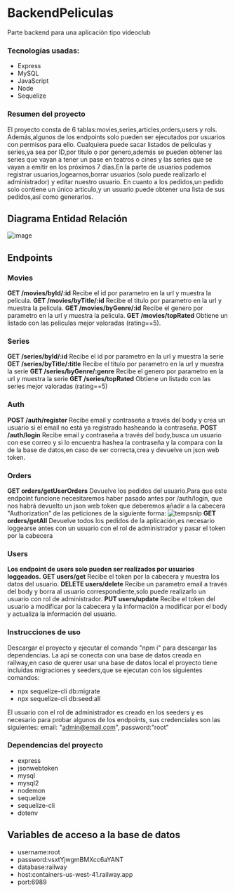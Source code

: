 # BackendPeliculas

Parte backend para una aplicación tipo videoclub
### Tecnologías usadas:
- Express
- MySQL
- JavaScript
- Node
- Sequelize

### Resumen del proyecto
El proyecto consta de 6 tablas:movies,series,articles,orders,users y rols. Además,algunos de los endpoints solo pueden ser ejecutados por usuarios con permisos para ello. Cualquiera puede sacar listados de peliculas y series,ya sea por ID,por titulo o por genero,además se pueden obtener las series que vayan a tener un pase en teatros o cines y las series que se vayan a emitir en los próximos 7 dias.En la parte de usuarios podemos registrar usuarios,logearnos,borrar usuarios (solo puede realizarlo el administrador) y editar nuestro usuario. En cuanto a los pedidos,un pedido solo contiene un único articulo,y un usuario puede obtener una lista de sus pedidos,así como generarlos.
## Diagrama Entidad Relación
![image](https://user-images.githubusercontent.com/50781684/200440159-3ac5eece-c8d2-48a3-8b24-98f3d3347cfd.png)

## Endpoints
### Movies
**GET /movies/byId/:id**
Recibe el id por parametro en la url y muestra la pelicula.
**GET /movies/byTitle/:id**
Recibe el titulo por parametro en la url y muestra la pelicula.
**GET /movies/byGenre/:id**
Recibe el genero por parametro en la url y muestra la pelicula.
**GET /movies/topRated**
Obtiene un listado con las peliculas mejor valoradas (rating==5).

### Series
**GET /series/byId/:id**
Recibe el id por parametro en la url y muestra la serie
**GET /series/byTitle/:title**
Recibe el titulo por parametro en la url y muestra la serie
**GET /series/byGenre/:genre**
Recibe el genero por parametro en la url y muestra la serie
**GET /series/topRated**
Obtiene un listado con las series mejor valoradas (rating==5)

### Auth
**POST /auth/register**
Recibe email y contraseña a través del body y crea un usuario si el email no está ya registrado hasheando la contraseña.
**POST /auth/login**
Recibe email y contraseña a través del body,busca un usuario con ese correo y si lo encuentra hashea la contraseña y la compara con la de la base de datos,en caso de ser correcta,crea y devuelve un json web token.

### Orders
**GET orders/getUserOrders**
Devuelve los pedidos del usuario.Para que este endpoint funcione necesitaremos haber pasado antes por /auth/login, que nos habrá devuelto un json web token que deberemos añadir a la cabecera "Authorization" de las peticiones de la siguiente forma:
![tempsnip](https://user-images.githubusercontent.com/50781684/200200244-c177a43b-6ab5-42b5-ba2a-37527b47e9b3.png)
**GET orders/getAll**
Devuelve todos los pedidos de la aplicación,es necesario loggearse antes con un usuario con el rol de administrador y pasar el token por la cabecera

### Users
**Los endpoint de users solo pueden ser realizados por usuarios loggeados.**
**GET users/get**
Recibe el token por la cabecera y muestra los datos del usuario.
**DELETE users/delete**
Recibe un parametro email a través del body y borra al usuario correspondiente,solo puede realizarlo un usuario con rol de administrador.
**PUT users/update**
Recibe el token del usuario a modificar por la cabecera y la información a modificar por el body y actualiza la información del usuario.

### Instrucciones de uso
Descargar el proyecto y ejecutar el comando "npm i" para descargar las dependencias. La api se conecta con una base de datos creada en railway,en caso de querer usar una base de datos local el proyecto tiene incluidas migraciones y seeders,que se ejecutan con los siguientes comandos:
- npx sequelize-cli db:migrate
- npx sequelize-cli db:seed:all

El usuario con el rol de administrador es creado en los seeders y es necesario para probar algunos de los endpoints, sus credenciales son las siguientes:
        email: "admin@email.com",
        password:"root"

### Dependencias del proyecto
- express
- jsonwebtoken
- mysql
- mysql2
- nodemon
- sequelize
- sequelize-cli
- dotenv

## Variables de acceso a la base de datos
- username:root
- password:vsxtYjwgmBMXcc6aYANT
- database:railway
- host:containers-us-west-41.railway.app
- port:6989
